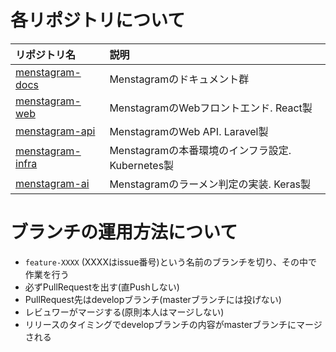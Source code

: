 # 各リポジトリについて

|リポジトリ名|説明|
|:--|:--|
|[menstagram-docs](https://github.com/uyupun/menstagram-docs)|Menstagramのドキュメント群|
|[menstagram-web](https://github.com/uyupun/menstagram-web)|MenstagramのWebフロントエンド. React製|
|[menstagram-api](https://github.com/uyupun/menstagram-api)|MenstagramのWeb API. Laravel製|
|[menstagram-infra](https://github.com/uyupun/menstagram-infra)|Menstagramの本番環境のインフラ設定. Kubernetes製|
|[menstagram-ai](https://github.com/uyupun/menstagram-ai)|Menstagramのラーメン判定の実装. Keras製|

# ブランチの運用方法について
- `feature-XXXX` (XXXXはissue番号)という名前のブランチを切り、その中で作業を行う
- 必ずPullRequestを出す(直Pushしない)
- PullRequest先はdevelopブランチ(masterブランチには投げない)
- レビュワーがマージする(原則本人はマージしない)
- リリースのタイミングでdevelopブランチの内容がmasterブランチにマージされる